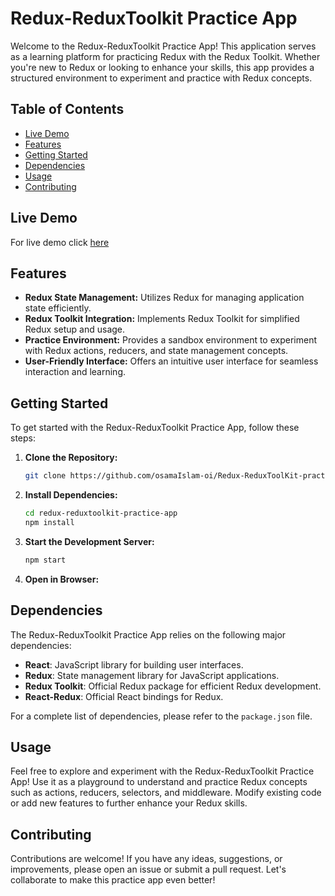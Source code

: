 # Redux-ReduxToolkit Practice App

Welcome to the Redux-ReduxToolkit Practice App! This application serves as a learning platform for practicing Redux with the Redux Toolkit. Whether you're new to Redux or looking to enhance your skills, this app provides a structured environment to experiment and practice with Redux concepts.

## Table of Contents
- [Live Demo](#live-demo)
- [Features](#features)
- [Getting Started](#getting-started)
- [Dependencies](#dependencies)
- [Usage](#usage)
- [Contributing](#contributing)

## Live Demo
For live demo click [here](https://redux-reduxtoolkit-practice.netlify.app/)

## Features

- **Redux State Management:** Utilizes Redux for managing application state efficiently.
- **Redux Toolkit Integration:** Implements Redux Toolkit for simplified Redux setup and usage.
- **Practice Environment:** Provides a sandbox environment to experiment with Redux actions, reducers, and state management concepts.
- **User-Friendly Interface:** Offers an intuitive user interface for seamless interaction and learning.

## Getting Started

To get started with the Redux-ReduxToolkit Practice App, follow these steps:

1. **Clone the Repository:** 
   ```bash
   git clone https://github.com/osamaIslam-oi/Redux-ReduxToolKit-practice-app.git
   ```

2. **Install Dependencies:** 
   ```bash
   cd redux-reduxtoolkit-practice-app
   npm install
   ```

3. **Start the Development Server:** 
   ```bash
   npm start
   ```

4. **Open in Browser:** 

## Dependencies

The Redux-ReduxToolkit Practice App relies on the following major dependencies:

- **React**: JavaScript library for building user interfaces.
- **Redux**: State management library for JavaScript applications.
- **Redux Toolkit**: Official Redux package for efficient Redux development.
- **React-Redux**: Official React bindings for Redux.

For a complete list of dependencies, please refer to the `package.json` file.

## Usage

Feel free to explore and experiment with the Redux-ReduxToolkit Practice App! Use it as a playground to understand and practice Redux concepts such as actions, reducers, selectors, and middleware. Modify existing code or add new features to further enhance your Redux skills.

## Contributing

Contributions are welcome! If you have any ideas, suggestions, or improvements, please open an issue or submit a pull request. Let's collaborate to make this practice app even better!

